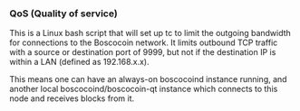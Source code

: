 ### QoS (Quality of service) ###

This is a Linux bash script that will set up tc to limit the outgoing bandwidth for connections to the Boscocoin network. It limits outbound TCP traffic with a source or destination port of 9999, but not if the destination IP is within a LAN (defined as 192.168.x.x).

This means one can have an always-on boscocoind instance running, and another local boscocoind/boscocoin-qt instance which connects to this node and receives blocks from it.

